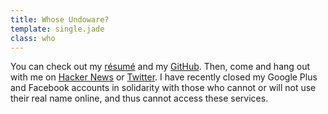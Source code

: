 ```yaml
---
title: Whose Undoware?
template: single.jade
class: who
---
```


You can check out my [résumé](/cv/) and my [GitHub](https://www.github.com/undoware/). Then, come and hang out with me on [Hacker News](http://news.ycombinator.com) or [Twitter](http://twitter.com/undoware). I have recently closed my Google Plus and Facebook accounts in solidarity with those who cannot or will not use their real name online, and thus cannot access these services. 

